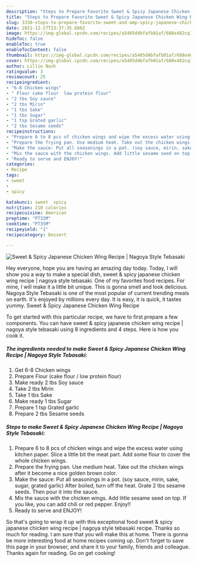 ```yaml
---
description: "Steps to Prepare Favorite Sweet & Spicy Japanese Chicken Wing Recipe | Nagoya Style Tebasaki"
title: "Steps to Prepare Favorite Sweet & Spicy Japanese Chicken Wing Recipe | Nagoya Style Tebasaki"
slug: 3330-steps-to-prepare-favorite-sweet-and-amp-spicy-japanese-chicken-wing-recipe-nagoya-style-tebasaki
date: 2021-12-27T23:37:35.686Z
image: https://img-global.cpcdn.com/recipes/a5405d4bfafb01af/680x482cq70/sweet-spicy-japanese-chicken-wing-recipe-nagoya-style-tebasaki-recipe-main-photo.jpg
hideToc: false
enableToc: true
enableTocContent: false
thumbnail: https://img-global.cpcdn.com/recipes/a5405d4bfafb01af/680x482cq70/sweet-spicy-japanese-chicken-wing-recipe-nagoya-style-tebasaki-recipe-main-photo.jpg
cover: https://img-global.cpcdn.com/recipes/a5405d4bfafb01af/680x482cq70/sweet-spicy-japanese-chicken-wing-recipe-nagoya-style-tebasaki-recipe-main-photo.jpg
author: Lillie Nash
ratingvalue: 3
reviewcount: 25
recipeingredient:
- "6-8 Chicken wings"
- " Flour cake flour  low protein flour"
- "2 tbs Soy sauce"
- "2 tbs Mirin"
- "1 tbs Sake"
- "1 tbs Sugar"
- "1 tsp Grated garlic"
- "2 tbs Sesame seeds"
recipeinstructions:
- "Prepare 6 to 8 pcs of chicken wings and wipe the excess water using kitchen paper. Slice a little bit the meat part. Add some flour to cover the whole chicken wings."
- "Prepare the frying pan. Use medium heat. Take out the chicken wings after it become  a nice golden brown color."
- "Make the sauce: Put all seasonings in a pot. (soy sauce, mirin, sake, sugar, grated garlic) After boiled, turn off the heat. Grate 2 tbs sesame seeds. Then pour it into the sauce."
- "Mix the sauce with the chicken wings. Add little sesame seed on top. If you like, you can add chili or red pepper.  Enjoy!!"
- "Ready to serve and ENJOY!"
categories:
- Recipe
tags:
- sweet
- 
- spicy

katakunci: sweet  spicy 
nutrition: 210 calories
recipecuisine: American
preptime: "PT32M"
cooktime: "PT35M"
recipeyield: "1"
recipecategory: Dessert

---
```



![Sweet & Spicy Japanese Chicken Wing Recipe | Nagoya Style Tebasaki](https://img-global.cpcdn.com/recipes/a5405d4bfafb01af/680x482cq70/sweet-spicy-japanese-chicken-wing-recipe-nagoya-style-tebasaki-recipe-main-photo.jpg)

Hey everyone, hope you are having an amazing day today. Today, I will show you a way to make a special dish, sweet & spicy japanese chicken wing recipe | nagoya style tebasaki. One of my favorites food recipes. For mine, I will make it a little bit unique. This is gonna smell and look delicious.
 Nagoya Style Tebasaki is one of the most popular of current trending meals on earth. It's enjoyed by millions every day. It is easy, it is quick, it tastes yummy. Sweet & Spicy Japanese Chicken Wing Recipe 


To get started with this particular recipe, we have to first prepare a few components. You can have sweet & spicy japanese chicken wing recipe | nagoya style tebasaki using 8 ingredients and 4 steps. Here is how you cook it.

<!--inarticleads1-->

##### The ingredients needed to make Sweet & Spicy Japanese Chicken Wing Recipe | Nagoya Style Tebasaki:

1. Get 6-8 Chicken wings
1. Prepare  Flour (cake flour / low protein flour)
1. Make ready 2 tbs Soy sauce
1. Take 2 tbs Mirin
1. Take 1 tbs Sake
1. Make ready 1 tbs Sugar
1. Prepare 1 tsp Grated garlic
1. Prepare 2 tbs Sesame seeds




<!--inarticleads2-->

##### Steps to make Sweet & Spicy Japanese Chicken Wing Recipe | Nagoya Style Tebasaki:

1. Prepare 6 to 8 pcs of chicken wings and wipe the excess water using kitchen paper. Slice a little bit the meat part. Add some flour to cover the whole chicken wings.
1. Prepare the frying pan. Use medium heat. Take out the chicken wings after it become  a nice golden brown color.
1. Make the sauce: Put all seasonings in a pot. (soy sauce, mirin, sake, sugar, grated garlic) After boiled, turn off the heat. Grate 2 tbs sesame seeds. Then pour it into the sauce.
1. Mix the sauce with the chicken wings. Add little sesame seed on top. If you like, you can add chili or red pepper.  Enjoy!!
1. Ready to serve and ENJOY!



So that's going to wrap it up with this exceptional food sweet & spicy japanese chicken wing recipe | nagoya style tebasaki recipe. Thanks so much for reading. I am sure that you will make this at home. There is gonna be more interesting food at home recipes coming up. Don't forget to save this page in your browser, and share it to your family, friends and colleague. Thanks again for reading. Go on get cooking!
